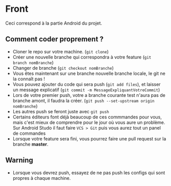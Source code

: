 # Front

Ceci correspond à la partie Android du projet.

## Comment coder proprement ?

- Cloner le repo sur votre machine. (`git clone`)
- Créer une nouvelle branche qui correspondra à votre feature (`git branch nomBranche`)
- Changer de branche (`git checkout nomBranche`)
- Vous êtes maintenant sur une branche nouvelle branche locale, le git ne la connaît pas !
- Vous pouvez ajouter du code qui sera push  (`git add files`), et laisser un message explicatif (`git commit -m MessageExpliquantVotreCommit`)
- Lors de votre premier push, votre a branche courante test n'aura pas de branche amont, il faudra la créer. (`git push --set-upstream origin nomBranche`)
- Les autres push se feront juste avec `git push`
- Certains éditeurs font déjà beaucoup de ces commmandes pour vous, mais c'est mieux de comprendre pour le jour où vous aure un problème. Sur Android Studo il faut faire `VCS > Git` puis vous aurez tout un panel de commandes
- Lorsque votre feature sera fini, vous pourrez faire une pull request sur la branche **master**.

## Warning

- Lorsque vous devrez push, essayez de ne pas push les configs qui sont propres à chaque machine.
